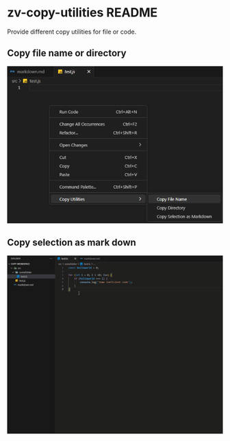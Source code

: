 # zv-copy-utilities README
Provide different copy utilities for file or code.


## Copy file name or directory
![](./assets/doc/copy-file-name.png)


## Copy selection as mark down
![](./assets/doc/copy-selection-markdown.gif)

